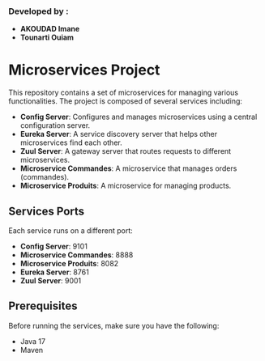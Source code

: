 ### Developed by : 
 - **AKOUDAD Imane**
 - **Tounarti Ouiam**
# Microservices Project

This repository contains a set of microservices for managing various functionalities. The project is composed of several services including:

- **Config Server**: Configures and manages microservices using a central configuration server.
- **Eureka Server**: A service discovery server that helps other microservices find each other.
- **Zuul Server**: A gateway server that routes requests to different microservices.
- **Microservice Commandes**: A microservice that manages orders (commandes).
- **Microservice Produits**: A microservice for managing products.

## Services Ports

Each service runs on a different port:

- **Config Server**: 9101
- **Microservice Commandes**: 8888
- **Microservice Produits**: 8082
- **Eureka Server**: 8761
- **Zuul Server**: 9001

## Prerequisites

Before running the services, make sure you have the following:

- Java 17
- Maven

